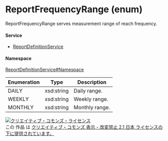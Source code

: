 

# ReportFrequencyRange (enum)

ReportFrequencyRange serves measurement range of reach frequency.

#### Service

+ [ReportDefinitionService](../../services/ReportDefinitionService.md)

#### Namespace

[ReportDefinitionService#Namespace](../../services/ReportDefinitionService.md#namespace)

| Enumeration  |       Type       |          Description          |
| ------------ | ---------------- | ----------------------------- |
| DAILY | xsd:string | Daily range. |
| WEEKLY | xsd:string | Weekly range. |
| MONTHLY | xsd:string | Monthly range. |

<a rel="license" href="http://creativecommons.org/licenses/by-nd/2.1/jp/"><img alt="クリエイティブ・コモンズ・ライセンス" style="border-width:0" src="https://i.creativecommons.org/l/by-nd/2.1/jp/88x31.png" /></a><br />この 作品 は <a rel="license" href="http://creativecommons.org/licenses/by-nd/2.1/jp/">クリエイティブ・コモンズ 表示 - 改変禁止 2.1 日本 ライセンスの下に提供されています。</a>
